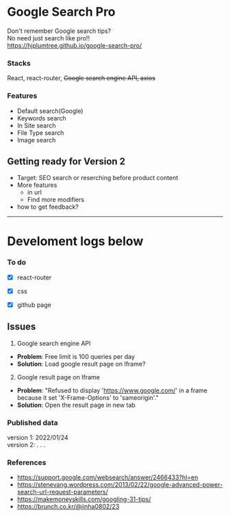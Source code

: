 
# Google Search Pro

Don't remember Google search tips?  
No need just search like pro!!   
<https://hjplumtree.github.io/google-search-pro/>   



### Stacks

React, react-router, ~~Google search engine API, axios~~  



### Features

- Default search(Google)
- Keywords search
- In Site search
- File Type search
- Image search

   


## Getting ready for Version 2

- Target: SEO search or reserching before product content
- More features
  - in url
  - Find more modifiers
- how to get feedback?


---



# Develoment logs below


### To do

- [X] react-router
- [X] css
- [X] github page



## Issues

1. Google search engine API

- **Problem**: Free limit is 100 queries per day
- **Solution**: Load google result page on Iframe?

2. Google result page on Iframe

- **Problem**: "Refused to display 'https://www.google.com/' in a frame because it set 'X-Frame-Options' to 'sameorigin'."
- **Solution**: Open the result page in new tab



### Published data
version 1: 2022/01/24   
version 2: . . . 


### References

- https://support.google.com/websearch/answer/2466433?hl=en
- https://stenevang.wordpress.com/2013/02/22/google-advanced-power-search-url-request-parameters/
- https://makemoneyskills.com/googling-31-tips/
- https://brunch.co.kr/@jinha0802/23

